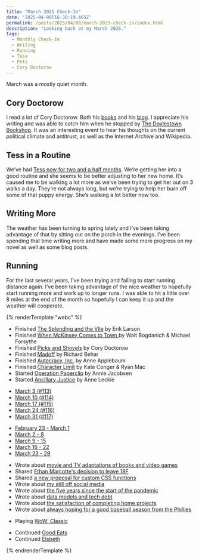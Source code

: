 ```yaml
---
title: "March 2025 Check-In"
date: '2025-04-08T16:30:19.465Z'
permalink: /posts/2025/04/08/march-2025-check-in/index.html
description: "Looking back at my March 2025."
tags:
  - Monthly Check-In
  - Writing
  - Running
  - Tess
  - Pets
  - Cory Doctorow
---
```

March was a mostly quiet month.
<!-- excerpt -->

## Cory Doctorow

I read a lot of Cory Doctorow. Both his [books](https://craphound.com/shop/) and his [blog](https://pluralistic.net). I appreciate his writing and was able to catch him when he stopped by [The Doylestown Bookshop](https://doylestownbookshop.com). It was an interesting event to hear his thoughts on the current political climate and antitrust, as well as the Internet Archive and Wikipedia.

## Tess in a Routine

We’ve had [Tess now for two and a half months](/posts/2025/01/19/week-notes/). We’re getting her into a good routine and she seems to be better adjusting to her new home. It’s caused me to be walking a lot more as we’ve been trying to get her out on 3 walks a day. They’re not always long, but we’re trying to help her burn off some of that puppy energy. She’s walking a lot better now too.

## Writing More

The weather has been turning to spring lately and I’ve been taking advantage of that by sitting out on the porch in the evenings. I’ve been spending that time writing more and have made some more progress on my novel as well as some blog posts.

## Running

For the last several years, I’ve been trying and failing to start running distance again. I’ve been taking advantage of the nice weather to hopefully start running more and work up to longer runs. I was able to hit a little over 8 miles at the end of the month so hopefully I can keep it up and the weather will cooperate.

{% renderTemplate "webc" %}
<monthly-roundup runs="15" milesran="64.04" walks="30" mileswalked="51.73" lifts="4" volumelifted="87,484" gaming="true" tv="true">
  <ul slot="books-read">
    <li>Finished <a href="https://bookshop.org/p/books/the-splendid-and-the-vile-a-saga-of-churchill-family-and-defiance-during-the-blitz-erik-larson/8630726?ean=9780385348737">The Splending and the Vile</a> by Erik Larson</li>
    <li>Finished <a href="https://bookshop.org/p/books/when-mckinsey-comes-to-town-the-hidden-influence-of-the-world-s-most-powerful-consulting-firm-michael-forsythe/18369941">When McKinsey Comes to Town </a> by Walt Bogdanich & Michael Forsythe</li>
    <li>Finished <a href="https://bookshop.org/p/books/picks-and-shovels-a-martin-hench-novel-cory-doctorow/21413549">Picks and Shovels</a> by Cory Doctorow</li>
    <li>Finished <a href="https://bookshop.org/p/books/madoff-the-final-word-richard-behar/20807026">Madoff</a> by Richard Behar</li>
    <li>Finished <a href="https://bookshop.org/p/books/autocracy-inc-the-dictators-who-want-to-run-the-world-anne-applebaum/21057810">Autocracy, Inc.</a> by Anne Applebaum</li>
    <li>Finished <a href="https://www.penguinrandomhouse.com/books/737290/character-limit-by-kate-conger-and-ryan-mac/">Character Limit</a> by Kate Conger & Ryan Mac</li>
    <li>Started <a href="https://bookshop.org/p/books/operation-paperclip-the-secret-intelligence-program-that-brought-nazi-scientists-to-america-annie-jacobsen/16438943">Operation Paperclip</a> by Annie Jacobsen</li>
    <li>Started <a href="https://bookshop.org/p/books/ancillary-justice-ann-leckie/110863?ean=9780316565172">Ancillary Justice</a> by Anne Leckie</li>
  </ul>

  <ul slot="reading-logs">
    <li><a href="https://kpwags.com/reading-log/113/">March 3 (#113)</a></li>
    <li><a href="https://kpwags.com/reading-log/114/">March 10 (#114)</a></li>
    <li><a href="https://kpwags.com/reading-log/115/">March 17 (#115)</a></li>
    <li><a href="https://kpwags.com/reading-log/116/">March 24 (#116)</a></li>
    <li><a href="https://kpwags.com/reading-log/117/">March 31 (#117)</a></li>
  </ul>

  <ul slot="week-notes">
    <li><a href="https://kpwags.com/posts/2025/03/02/week-notes/">February 23 - March 1</a></li>
    <li><a href="https://kpwags.com/posts/2025/03/09/week-notes/">March 2 - 8</a></li>
    <li><a href="https://kpwags.com/posts/2025/03/16/week-notes/">March 9 - 15</a></li>
    <li><a href="https://kpwags.com/posts/2025/03/23/week-notes/">March 16 - 22</a></li>
    <li><a href="https://kpwags.com/posts/2025/03/30/week-notes/">March 23 - 29</a></li>
  </ul>

  <ul slot="blogging">
    <li>Wrote about <a href="https://kpwags.com/posts/2025/03/03/thinking-about-tv-and-movie-adaptations/">movie and TV adaptations of books and video games</a></li>
    <li>Shared <a href="https://kpwags.com/posts/2025/03/07/fantastic-piece-by-ethan-marcotte-on-18f-and-holding-strong-to-principles/">Ethan Marcotte's decision to leave 18F</a></li>
    <li>Shared <a href="https://kpwags.com/posts/2025/03/07/custom-css-functions/">a new proposal for custom CSS functions</a></li>
    <li>Wrote about <a href="https://kpwags.com/posts/2025/03/17/still-off-social-media/">my still off social media</a></li>
    <li>Wrote about <a href="https://kpwags.com/posts/2025/03/19/the-pandemic-5-years-later/">the five years since the start of the pandemic</a></li>
    <li>Wrote about <a href="https://kpwags.com/posts/2025/03/27/data-models-and-tech-debt/">data models and tech debt</a></li>
    <li>Wrote about <a href="https://kpwags.com/posts/2025/03/28/tackling-home-projects-is-so-fulfilling/">the satisfaction of completing home projects</a></li>
    <li>Wrote about <a href="https://kpwags.com/posts/2025/03/30/hope-springs-eternal-mlb-opening-day-edition/">always hoping for a good baseball season from the Phillies</a></li>
  </ul>

  <ul slot="gaming">
    <li>Playing <a href="https://worldofwarcraft.com/en-us/wowclassic">WoW: Classic</a></li>
  </ul>

  <ul slot="tv">
    <li>Continued <a href="https://www.imdb.com/title/tt0344651/">Good Eats</a></li>
    <li>Continued <a href="https://www.imdb.com/title/tt26591110/">Elsbeth</a></li>
  </ul>
</monthly-roundup>
{% endrenderTemplate %}